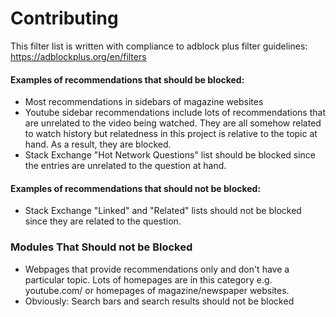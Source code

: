 # Contributing #
This filter list is written with compliance to adblock plus filter guidelines: https://adblockplus.org/en/filters

#### Examples of recommendations that should be blocked: ####
* Most recommendations in sidebars of magazine websites
* Youtube sidebar recommendations include lots of recommendations that are unrelated to the video being watched. They are all somehow related to watch history but relatedness in this project is relative to the topic at hand. As a result, they are blocked.
* Stack Exchange "Hot Network Questions" list should be blocked since the entries are unrelated to the question at hand.

#### Examples of recommendations that should not be blocked: ####
* Stack Exchange "Linked" and "Related" lists should not be blocked since they are related to the question.

### Modules That Should not be Blocked ###
* Webpages that provide recommendations only and don't have a particular topic. Lots of homepages are in this category e.g. youtube.com/ or homepages of magazine/newspaper websites.
* Obviously: Search bars and search results should not be blocked
